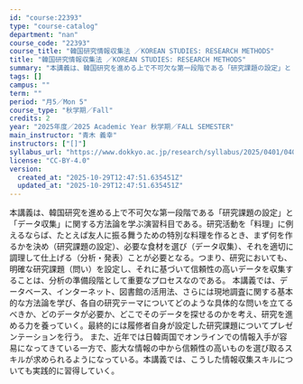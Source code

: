 ```yaml
---
id: "course:22393"
type: "course-catalog"
department: "nan"
course_code: "22393"
course_title: "韓国研究情報収集法 ／KOREAN STUDIES: RESEARCH METHODS"
title: "韓国研究情報収集法 ／KOREAN STUDIES: RESEARCH METHODS"
summary: "本講義は、韓国研究を進める上で不可欠な第一段階である「研究課題の設定」と「データ収集」に関する方法論を学ぶ演習科目である。研究活動を「料理」に例えるならば、たとえば友人に振る舞うための特別な料理を作るとき、まず何を作るかを決め（研究課題の設…"
tags: []
campus: ""
term: ""
period: "月5／Mon 5"
course_type: "秋学期／Fall"
credits: 2
year: "2025年度／2025 Academic Year 秋学期／FALL SEMESTER"
main_instructor: "青木 義幸"
instructors: ["[]"]
syllabus_url: "https://www.dokkyo.ac.jp/research/syllabus/2025/0401/0401_22393_ja_JP.html"
license: "CC-BY-4.0"
version:
  created_at: "2025-10-29T12:47:51.635451Z"
  updated_at: "2025-10-29T12:47:51.635451Z"
---
```

本講義は、韓国研究を進める上で不可欠な第一段階である「研究課題の設定」と「データ収集」に関する方法論を学ぶ演習科目である。研究活動を「料理」に例えるならば、たとえば友人に振る舞うための特別な料理を作るとき、まず何を作るかを決め（研究課題の設定）、必要な食材を選び（データ収集）、それを適切に調理して仕上げる（分析・発表）ことが必要となる。つまり、研究においても、明確な研究課題（問い）を設定し、それに基づいて信頼性の高いデータを収集することは、分析の準備段階として重要なプロセスなのである。 本講義では、データベース、インターネット、図書館の活用法、さらには現地調査に関する基本的な方法論を学び、各自の研究テーマについてどのような具体的な問いを立てるべきか、どのデータが必要か、どこでそのデータを探せるのかを考え、研究を進める力を養っていく。最終的には履修者自身が設定した研究課題についてプレゼンテーションを行う。 また、近年では日韓両国でオンラインでの情報入手が容易になってきている一方で、膨大な情報の中から信頼性の高いものを選び取るスキルが求められるようになっている。本講義では、こうした情報収集スキルについても実践的に習得していく。

